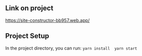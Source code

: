 ## Link on project
https://site-constructor-bb957.web.app/

## Project Setup

In the project directory, you can run:
`
 yarn install 
 yarn start
 `
